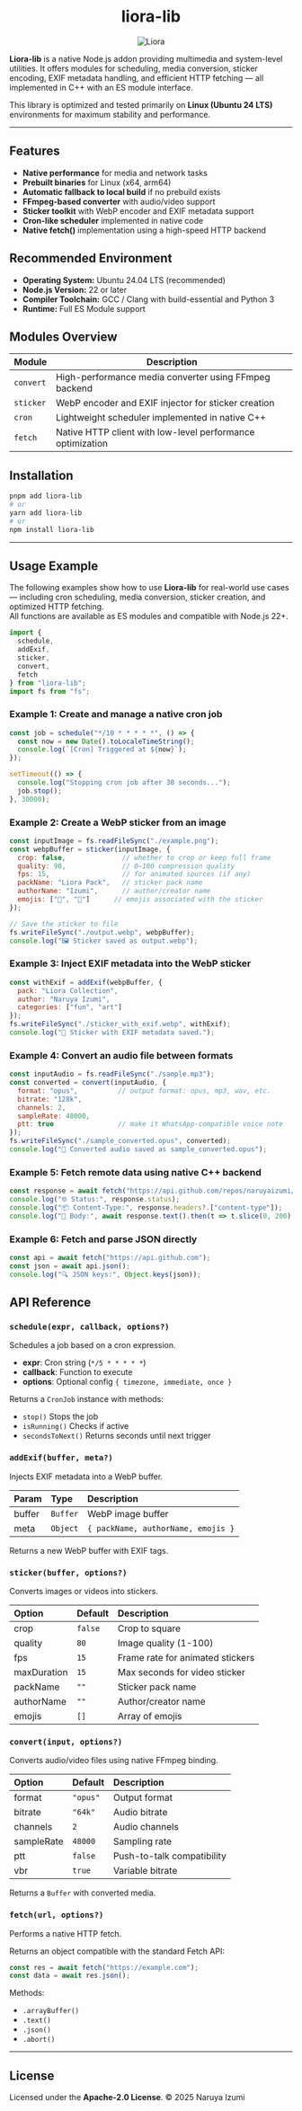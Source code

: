 <div align="center">

# liora-lib

![Liora](https://qu.ax/Gamil.jpg)

</div>

**Liora-lib** is a native Node.js addon providing multimedia and system-level utilities.
It offers modules for scheduling, media conversion, sticker encoding, EXIF metadata handling, and efficient HTTP fetching — all implemented in C++ with an ES module interface.

This library is optimized and tested primarily on **Linux (Ubuntu 24 LTS)** environments for maximum stability and performance.

---

## Features

- **Native performance** for media and network tasks  
- **Prebuilt binaries** for Linux (x64, arm64)  
- **Automatic fallback to local build** if no prebuild exists  
- **FFmpeg-based converter** with audio/video support  
- **Sticker toolkit** with WebP encoder and EXIF metadata support  
- **Cron-like scheduler** implemented in native code  
- **Native fetch()** implementation using a high-speed HTTP backend  

## Recommended Environment

- **Operating System:** Ubuntu 24.04 LTS (recommended)  
- **Node.js Version:** 22 or later  
- **Compiler Toolchain:** GCC / Clang with build-essential and Python 3  
- **Runtime:** Full ES Module support  

## Modules Overview

| Module | Description |
|---------|--------------|
| `convert` | High-performance media converter using FFmpeg backend |
| `sticker` | WebP encoder and EXIF injector for sticker creation |
| `cron` | Lightweight scheduler implemented in native C++ |
| `fetch` | Native HTTP client with low-level performance optimization |

## Installation

```bash
pnpm add liora-lib
# or
yarn add liora-lib
# or
npm install liora-lib
```
---

## Usage Example

The following examples show how to use **Liora-lib** for real-world use cases — including cron scheduling, media conversion, sticker creation, and optimized HTTP fetching.  
All functions are available as ES modules and compatible with Node.js 22+.

```js
import {
  schedule,
  addExif,
  sticker,
  convert,
  fetch
} from "liora-lib";
import fs from "fs";
```

### Example 1: Create and manage a native cron job
```js
const job = schedule("*/10 * * * * *", () => {
  const now = new Date().toLocaleTimeString();
  console.log(`[Cron] Triggered at ${now}`);
});

setTimeout(() => {
  console.log("Stopping cron job after 30 seconds...");
  job.stop();
}, 30000);
```

### Example 2: Create a WebP sticker from an image
```js
const inputImage = fs.readFileSync("./example.png");
const webpBuffer = sticker(inputImage, {
  crop: false,              // whether to crop or keep full frame
  quality: 90,              // 0–100 compression quality
  fps: 15,                  // for animated sources (if any)
  packName: "Liora Pack",   // sticker pack name
  authorName: "Izumi",      // author/creator name
  emojis: ["🌸", "🍥"]      // emojis associated with the sticker
});

// Save the sticker to file
fs.writeFileSync("./output.webp", webpBuffer);
console.log("🖼️ Sticker saved as output.webp");
```

### Example 3: Inject EXIF metadata into the WebP sticker
```js
const withExif = addExif(webpBuffer, {
  pack: "Liora Collection",
  author: "Naruya Izumi",
  categories: ["fun", "art"]
});
fs.writeFileSync("./sticker_with_exif.webp", withExif);
console.log("🧩 Sticker with EXIF metadata saved.");
```

### Example 4: Convert an audio file between formats
```js
const inputAudio = fs.readFileSync("./sample.mp3");
const converted = convert(inputAudio, {
  format: "opus",          // output format: opus, mp3, wav, etc.
  bitrate: "128k",
  channels: 2,
  sampleRate: 48000,
  ptt: true                // make it WhatsApp-compatible voice note
});
fs.writeFileSync("./sample_converted.opus", converted);
console.log("🎵 Converted audio saved as sample_converted.opus");
```

### Example 5: Fetch remote data using native C++ backend
```js
const response = await fetch("https://api.github.com/repos/naruyaizumi/liora-lib");
console.log("🌐 Status:", response.status);
console.log("📦 Content-Type:", response.headers?.["content-type"]);
console.log("🧾 Body:", await response.text().then(t => t.slice(0, 200) + "...")); // preview
```

### Example 6: Fetch and parse JSON directly
```js
const api = await fetch("https://api.github.com");
const json = await api.json();
console.log("🔍 JSON keys:", Object.keys(json));
```

## API Reference

### `schedule(expr, callback, options?)`
Schedules a job based on a cron expression.

- **expr**: Cron string (`*/5 * * * * *`)
- **callback**: Function to execute
- **options**: Optional config `{ timezone, immediate, once }`

Returns a `CronJob` instance with methods:
- `stop()` Stops the job
- `isRunning()` Checks if active
- `secondsToNext()` Returns seconds until next trigger


### `addExif(buffer, meta?)`
Injects EXIF metadata into a WebP buffer.

| Param | Type | Description |
|:------|:-----|:------------|
| buffer | `Buffer` | WebP image buffer |
| meta | `Object` | `{ packName, authorName, emojis }` |

Returns a new WebP buffer with EXIF tags.


### `sticker(buffer, options?)`
Converts images or videos into stickers.

| Option | Default | Description |
|:--------|:----------|:------------|
| crop | `false` | Crop to square |
| quality | `80` | Image quality (1-100) |
| fps | `15` | Frame rate for animated stickers |
| maxDuration | `15` | Max seconds for video sticker |
| packName | `""` | Sticker pack name |
| authorName | `""` | Author/creator name |
| emojis | `[]` | Array of emojis |


### `convert(input, options?)`
Converts audio/video files using native FFmpeg binding.

| Option | Default | Description |
|:--------|:----------|:------------|
| format | `"opus"` | Output format |
| bitrate | `"64k"` | Audio bitrate |
| channels | `2` | Audio channels |
| sampleRate | `48000` | Sampling rate |
| ptt | `false` | Push-to-talk compatibility |
| vbr | `true` | Variable bitrate |

Returns a `Buffer` with converted media.


### `fetch(url, options?)`
Performs a native HTTP fetch.

Returns an object compatible with the standard Fetch API:
```js
const res = await fetch("https://example.com");
const data = await res.json();
```

Methods:
- `.arrayBuffer()`
- `.text()`
- `.json()`
- `.abort()`

---

## License

Licensed under the **Apache-2.0 License**.
© 2025 Naruya Izumi